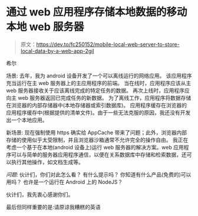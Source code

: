 # 通过 web 应用程序存储本地数据的移动本地 web 服务器

> 原文：<https://dev.to/fc250152/mobile-local-web-server-to-store-local-data-by-a-web-app-2gil>

希尔

场景:
去年，我为 android 设备开发了一个可以离线运行的网络应用。
该应用程序充当运行在主 web 服务器上的主应用程序的前端。
当在线时，应用程序应该从主 web 服务器接收关于应该离线完成的特定任务的数据。
再次上线时，应用程序应向主 web 服务器返回已完成任务的新数据。
为了离线工作，应用程序将数据存储在浏览器的内部存储器中(本地存储器或索引数据库)。
应用程序缓存在浏览器的应用程序缓存中(根据提供的清单文件)。由于一些无法克服的原因，我还没有开发出一个本地应用。

新场景:
现在强制使用 https 确实给 AppCache 带来了问题；此外，浏览器内部存储的使用似乎太受限制，并且浏览器沙箱通常不允许完全的操作自由。
我正在考虑一个基于在本地(android 设备上)运行 web 服务器的解决方案。web 应用程序可以与简单的服务器应用程序通信，以便在关系数据库中存储和检索数据，还可以执行其他操作，如文档生成等。

*问题:*
伙计们，你们对此怎么看？
有什么提示吗？
你知道有什么产品(免费的)可以用吗？
也许是一个运行在 Android 上的 NodeJS？

伙计们，我先衷心感谢你们。

最后但同样重要的是:请原谅我糟糕的英语